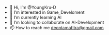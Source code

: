 - 👋 Hi, I’m @YoungKru-D
- 👀 I’m interested in Game_Develoment
- 🌱 I’m currently learning AI
- 💞️ I’m looking to collaborate on AI-Development
- 📫 How to reach me deontamafitra@gmail.com

<!---
YoungKru-D/YoungKru-D is a ✨ special ✨ repository because its `README.md` (this file) appears on your GitHub profile.
You can click the Preview link to take a look at your changes.
--->
